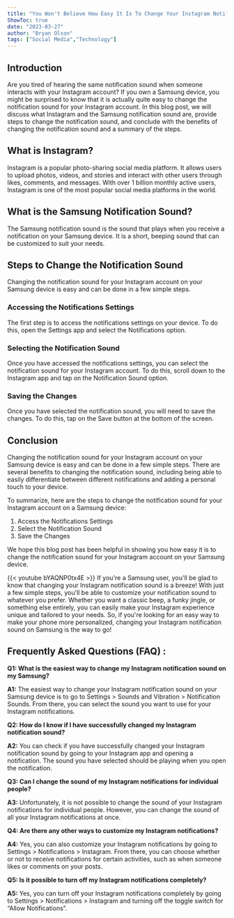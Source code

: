 ```yaml
---
title: "You Won't Believe How Easy It Is To Change Your Instagram Notification Sound On Samsung!"
ShowToc: true 
date: "2023-03-27"
author: "Bryan Olson" 
tags: ["Social Media","Technology"]
---
```

## Introduction

Are you tired of hearing the same notification sound when someone interacts with your Instagram account? If you own a Samsung device, you might be surprised to know that it is actually quite easy to change the notification sound for your Instagram account. In this blog post, we will discuss what Instagram and the Samsung notification sound are, provide steps to change the notification sound, and conclude with the benefits of changing the notification sound and a summary of the steps.

## What is Instagram?

Instagram is a popular photo-sharing social media platform. It allows users to upload photos, videos, and stories and interact with other users through likes, comments, and messages. With over 1 billion monthly active users, Instagram is one of the most popular social media platforms in the world.

## What is the Samsung Notification Sound?

The Samsung notification sound is the sound that plays when you receive a notification on your Samsung device. It is a short, beeping sound that can be customized to suit your needs.

## Steps to Change the Notification Sound

Changing the notification sound for your Instagram account on your Samsung device is easy and can be done in a few simple steps.

### Accessing the Notifications Settings

The first step is to access the notifications settings on your device. To do this, open the Settings app and select the Notifications option.

### Selecting the Notification Sound

Once you have accessed the notifications settings, you can select the notification sound for your Instagram account. To do this, scroll down to the Instagram app and tap on the Notification Sound option.

### Saving the Changes

Once you have selected the notification sound, you will need to save the changes. To do this, tap on the Save button at the bottom of the screen.

## Conclusion

Changing the notification sound for your Instagram account on your Samsung device is easy and can be done in a few simple steps. There are several benefits to changing the notification sound, including being able to easily differentiate between different notifications and adding a personal touch to your device.

To summarize, here are the steps to change the notification sound for your Instagram account on a Samsung device: 

1. Access the Notifications Settings
2. Select the Notification Sound
3. Save the Changes

We hope this blog post has been helpful in showing you how easy it is to change the notification sound for your Instagram account on your Samsung device.

{{< youtube bYAQNP0tx4E >}} 
If you're a Samsung user, you'll be glad to know that changing your Instagram notification sound is a breeze! With just a few simple steps, you'll be able to customize your notification sound to whatever you prefer. Whether you want a classic beep, a funky jingle, or something else entirely, you can easily make your Instagram experience unique and tailored to your needs. So, if you're looking for an easy way to make your phone more personalized, changing your Instagram notification sound on Samsung is the way to go!

## Frequently Asked Questions (FAQ) :
**Q1: What is the easiest way to change my Instagram notification sound on my Samsung?**

**A1:** The easiest way to change your Instagram notification sound on your Samsung device is to go to Settings > Sounds and Vibration > Notification Sounds. From there, you can select the sound you want to use for your Instagram notifications.

**Q2: How do I know if I have successfully changed my Instagram notification sound?**

**A2:** You can check if you have successfully changed your Instagram notification sound by going to your Instagram app and opening a notification. The sound you have selected should be playing when you open the notification.

**Q3: Can I change the sound of my Instagram notifications for individual people?**

**A3:** Unfortunately, it is not possible to change the sound of your Instagram notifications for individual people. However, you can change the sound of all your Instagram notifications at once.

**Q4: Are there any other ways to customize my Instagram notifications?**

**A4:** Yes, you can also customize your Instagram notifications by going to Settings > Notifications > Instagram. From there, you can choose whether or not to receive notifications for certain activities, such as when someone likes or comments on your posts.

**Q5: Is it possible to turn off my Instagram notifications completely?**

**A5:** Yes, you can turn off your Instagram notifications completely by going to Settings > Notifications > Instagram and turning off the toggle switch for “Allow Notifications”.


